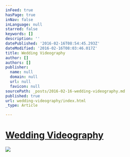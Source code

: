 ```yaml
---
inFeed: true
hasPage: true
inNav: false
inLanguage: null
starred: false
keywords: []
description: ''
datePublished: '2016-02-16T08:54:45.293Z'
dateModified: '2016-02-16T08:03:46.017Z'
title: Wedding Videography
author: []
authors: []
publisher:
  name: null
  domain: null
  url: null
  favicon: null
sourcePath: _posts/2016-02-16-wedding-videography.md
published: true
url: wedding-videography/index.html
_type: Article

---
```

# [Wedding Videography][0]
![](https://the-grid-user-content.s3-us-west-2.amazonaws.com/a8d05576-00a6-4e31-90a8-3c357f8551d8.jpg)

[0]: www.blessingwedding.com